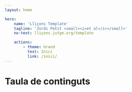 ```yaml
---
layout: home

hero:
    name: 'Lliçons Template'
    tagline: 'Jordi Petit <small><i>et al</i></small>'
    no-text: lliçons.jutge.org/template

    actions:
        - theme: brand
          text: Inici
          link: /inici/
---
```


<h1 class="tagline">Taula de continguts</h1>

<MyIndex/>
